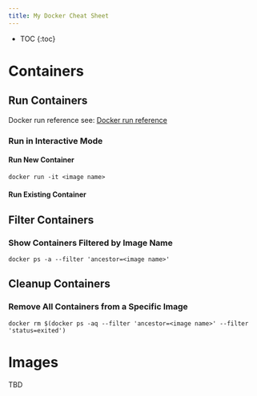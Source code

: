 ```yaml
---
title: My Docker Cheat Sheet
---
```


* TOC
{:toc}

# Containers

## Run Containers

Docker run reference see: [Docker run reference](https://docs.docker.com/engine/reference/run/)

### Run in Interactive Mode

#### Run New Container

`docker run -it <image name>` 

#### Run Existing Container

## Filter Containers

### Show Containers Filtered by Image Name

`docker ps -a --filter 'ancestor=<image name>' `

## Cleanup Containers

### Remove All Containers from a Specific Image

`docker rm $(docker ps -aq --filter 'ancestor=<image name>' --filter 'status=exited')`

# Images

TBD